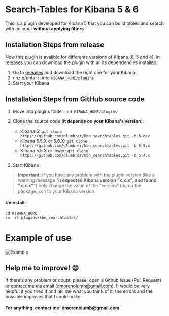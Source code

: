 # Search-Tables for Kibana 5 & 6

This is a plugin developed for Kibana 5 that you can build tables and search with an input **without applying filters**

## Installation Steps from release

Now this plugin is avalible for differents versions of Kibana (6, 5 and 4), in [releases](https://github.com/dlumbrer/kbn_searchtables/releases "Go to releases!") you can download the plugin with all its dependencies installed:

1. Go to [releases](https://github.com/dlumbrer/kbn_searchtables/releases "Go to releases!") and download the right one for your Kibana
2. unzip/untar it into `KIBANA_HOME/plugins`
3. Start your Kibana


## Installation Steps from GitHub source code

1. Move into plugins folder:  `cd KIBANA_HOME/plugins`
2. Clone the source code (**it depends on your Kibana's version**):
    - Kibana 6: `git clone https://github.com/dlumbrer/kbn_searchtables.git -b 6-dev`
    - Kibana 5.5.X or 5.6.X: `git clone https://github.com/dlumbrer/kbn_searchtables.git -b 5.5.x`
    - Kibana 5.5.X or lower: `git clone https://github.com/dlumbrer/kbn_searchtables.git -b 5.4.x`

3. Start Kibana

> **Important:** If you have any problem with the plugin version (like a warning message "**it expected Kibana version "x.x.x", and found "x.x.x"**") only change the value of the "version" tag on the package.json to your Kibana version


#### Uninstall:
```
cd KIBANA_HOME
rm -rf plugins/kbn_searchtables/
```


# Example of use

![Example](public/images/search_example.gif)


## Help me to improve! :smile:

If there's any problem or doubt, please, open a Github Issue (Pull Request) or contact me via email (dmorenolumb@gmail.com). It would be very helpful if you tried it and tell me what you think of it, the errors and the possible improves that I could make.


#### For anything, contact me: dmorenolumb@gmail.com
